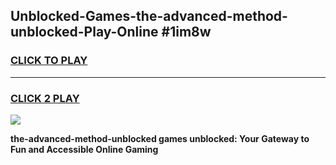 
## Unblocked-Games-the-advanced-method-unblocked-Play-Online #1im8w
<h3>
<a href="https://news.freeplayer.one?title=the-advanced-method-unblocked&ref=3">CLICK TO PLAY</a></h3>
<hr>

<h3>
<a href="https://news.freeplayer.one?title=the-advanced-method-unblocked&ref=3">CLICK 2 PLAY</a>
  
</h3>

<a href="https://news.freeplayer.one?title=the-advanced-method-unblocked&ref=3"><img src="https://clearcache.store/games.png"></a>


**the-advanced-method-unblocked games unblocked: Your Gateway to Fun and Accessible Online Gaming**
